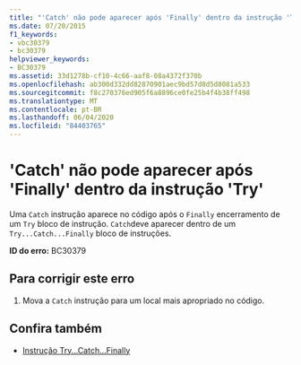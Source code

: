 ```yaml
---
title: "'Catch' não pode aparecer após 'Finally' dentro da instrução 'Try'"
ms.date: 07/20/2015
f1_keywords:
- vbc30379
- bc30379
helpviewer_keywords:
- BC30379
ms.assetid: 33d1278b-cf10-4c66-aaf8-08a4372f370b
ms.openlocfilehash: ab300d332dd82870901aec9bd57d8d5d8081a533
ms.sourcegitcommit: f8c270376ed905f6a8896ce0fe25b4f4b38ff498
ms.translationtype: MT
ms.contentlocale: pt-BR
ms.lasthandoff: 06/04/2020
ms.locfileid: "84403765"
---
```

# <a name="catch-cannot-appear-after-finally-within-a-try-statement"></a>'Catch' não pode aparecer após 'Finally' dentro da instrução 'Try'
Uma `Catch` instrução aparece no código após o `Finally` encerramento de um `Try` bloco de instrução. `Catch`deve aparecer dentro de um `Try...Catch...Finally` bloco de instruções.  
  
 **ID do erro:** BC30379  
  
## <a name="to-correct-this-error"></a>Para corrigir este erro  
  
1. Mova a `Catch` instrução para um local mais apropriado no código.  
  
## <a name="see-also"></a>Confira também

- [Instrução Try...Catch...Finally](../language-reference/statements/try-catch-finally-statement.md)
